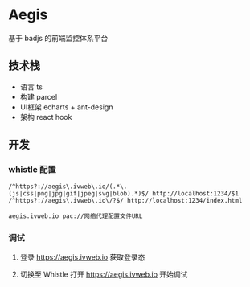 # Aegis
基于 badjs 的前端监控体系平台

## 技术栈
- 语言 ts
- 构建 parcel
- UI框架 echarts + ant-design
- 架构 react hook


## 开发

### whistle 配置
```
/^https?://aegis\.ivweb\.io/(.*\.(js|css|png|jpg|gif|jpeg|svg|blob).*)$/ http://localhost:1234/$1
/^https?://aegis\.ivweb\.io\/?$/ http://localhost:1234/index.html

aegis.ivweb.io pac://网络代理配置文件URL
```

### 调试

1. 登录 https://aegis.ivweb.io 获取登录态

2. 切换至 Whistle 打开 https://aegis.ivweb.io 开始调试


